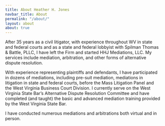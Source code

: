 ```yaml
---
title: About Heather H. Jones
navbar_title: About
permalink: "/about/"
layout: about
about: true
---
```


After 35 years as a civil litigator, with experience throughout WV in state and federal courts and as a state and federal lobbyist with Spilman Thomas & Battle, PLLC, I have left the Firm and started HHJ Mediations, LLC. My services include mediation, arbitration, and other forms of alternative dispute resolution. 

With experience representing plaintiffs and defendants, I have participated in dozens of mediations, including pre-suit mediation, mediations in litigation in state and federal courts, before the Mass Litigation Panel and the West Virginia Business Court Division. I currently serve on the West Virginia State Bar’s Alternative Dispute Resolution Committee and have completed (and taught) the basic and advanced mediation training provided by the West Virginia State Bar.

I have conducted numerous mediations and arbitrations both virtual and in person. 